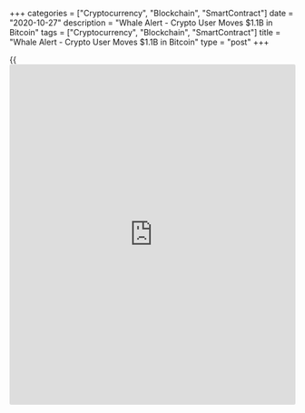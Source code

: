 +++
categories = ["Cryptocurrency", "Blockchain", "SmartContract"]
date = "2020-10-27"
description = "Whale Alert - Crypto User Moves $1.1B in Bitcoin"
tags = ["Cryptocurrency", "Blockchain", "SmartContract"]
title = "Whale Alert - Crypto User Moves $1.1B in Bitcoin"
type = "post"
+++

{{<iframe id="large-banner" src="https://www.bounty.group/#slide=21.0" width="100%" height="600" scrolling="no" style="border: 0px solid rgb(216, 221, 230); border-radius: 3px;">}}

With Bitcoin’s price continuing to hold close to $13,000, one crypto
wallet has moved more than $1 billion of the digital asset.

According to on-chain data, a Bitcoin (BTC) wallet holder moved more
than 88,857 BTC — worth roughly $1.15 billion — for a fee of only
0.00027847 BTC, or $3.58 at time of publication. The coins were
confirmed in block 654,364 on Oct. 26.

![Whale Alert — Crypto User Moves $1.1B in Bitcoin][1]

Data from analytics platform CrystalBlockchain appears to show that the
user sent the coins from an address labeled as a Xapo Bitcoin wallet.
Because Coinbase Custody acquired Xapo’s institutional business in 2019,
it is possible that the $1.1 billion in Bitcoin originated from the
U.S.-based exchange.

This transaction is the largest movement of any cryptocurrency by fiat
value, with the Bitfinex exchange setting the previous record in April.
It transferred 161,500 BTC — $1.1 billion at the time — for a fee of
only $0.68.

Neither of these transactions were actually the largest amount of
Bitcoin to ever be moved. That honor goes to a 550,000 BTC transaction
made on November 16, 2011 by the Mt. Gox exchange. Worth $1.32 million
at that time, that amount of Bitcoin could be liquidated for more than
$7 billion today.

_Source:[FXPro][2]_

   1. /files/downloads/e/d/1/ed135ddc710910e91a61e8565dac0a64_d8a027e6e960131aa43b60d2d38bfbaa.png
   2. /geturl/index/1c9863a899858c1ccc5374b0912e9e67a43fd2f6/